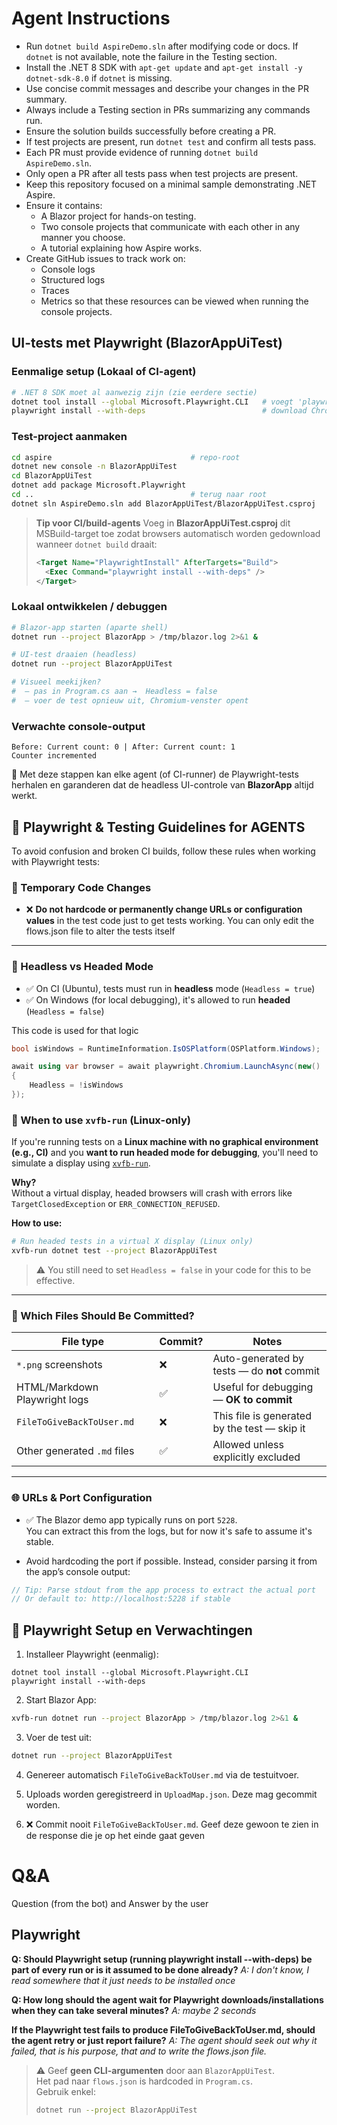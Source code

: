 ﻿# Agent Instructions

- Run `dotnet build AspireDemo.sln` after modifying code or docs. If `dotnet` is
  not available, note the failure in the Testing section.
- Install the .NET 8 SDK with `apt-get update` and `apt-get install -y dotnet-sdk-8.0` if `dotnet` is missing.
- Use concise commit messages and describe your changes in the PR summary.
- Always include a Testing section in PRs summarizing any commands run.
- Ensure the solution builds successfully before creating a PR.
- If test projects are present, run `dotnet test` and confirm all tests pass.
- Each PR must provide evidence of running `dotnet build AspireDemo.sln`.
- Only open a PR after all tests pass when test projects are present.
- Keep this repository focused on a minimal sample demonstrating .NET Aspire.
- Ensure it contains:
  - A Blazor project for hands-on testing.
  - Two console projects that communicate with each other in any manner you choose.
  - A tutorial explaining how Aspire works.
- Create GitHub issues to track work on:
  - Console logs
  - Structured logs
  - Traces
  - Metrics
  so that these resources can be viewed when running the console projects.


## UI-tests met Playwright (BlazorAppUiTest)

### Eenmalige setup (Lokaal of CI-agent)

```bash
# .NET 8 SDK moet al aanwezig zijn (zie eerdere sectie)
dotnet tool install --global Microsoft.Playwright.CLI   # voegt 'playwright' CLI toe
playwright install --with-deps                          # download Chromium/FF/WebKit
````

### Test-project aanmaken

```bash
cd aspire                               # repo-root
dotnet new console -n BlazorAppUiTest
cd BlazorAppUiTest
dotnet add package Microsoft.Playwright
cd ..                                   # terug naar root
dotnet sln AspireDemo.sln add BlazorAppUiTest/BlazorAppUiTest.csproj
```

> **Tip voor CI/build-agents**
> Voeg in **BlazorAppUiTest.csproj** dit MSBuild-target toe zodat browsers
> automatisch worden gedownload wanneer `dotnet build` draait:
>
> ```xml
> <Target Name="PlaywrightInstall" AfterTargets="Build">
>   <Exec Command="playwright install --with-deps" />
> </Target>
> ```

### Lokaal ontwikkelen / debuggen

```bash
# Blazor-app starten (aparte shell)
dotnet run --project BlazorApp > /tmp/blazor.log 2>&1 &

# UI-test draaien (headless)
dotnet run --project BlazorAppUiTest

# Visueel meekijken?
#  – pas in Program.cs aan →  Headless = false
#  – voer de test opnieuw uit, Chromium-venster opent
```

### Verwachte console-output

```
Before: Current count: 0 | After: Current count: 1
Counter incremented
```

🔧 Met deze stappen kan elke agent (of CI-runner) de Playwright-tests herhalen en garanderen dat de headless UI-controle van **BlazorApp** altijd werkt.

## 📌 Playwright & Testing Guidelines for AGENTS

To avoid confusion and broken CI builds, follow these rules when working with Playwright tests:

### 🔁 Temporary Code Changes

- ❌ **Do not hardcode or permanently change URLs or configuration values** in the test code just to get tests working. You can only edit the flows.json file to alter the tests itself


---

### 🧪 Headless vs Headed Mode

- ✅ On CI (Ubuntu), tests must run in **headless** mode (`Headless = true`)
- ✅ On Windows (for local debugging), it's allowed to run **headed** (`Headless = false`)

This code is used for that logic

```csharp
bool isWindows = RuntimeInformation.IsOSPlatform(OSPlatform.Windows);

await using var browser = await playwright.Chromium.LaunchAsync(new()
{
    Headless = !isWindows
});
```
### 🐧 When to use `xvfb-run` (Linux-only)

If you're running tests on a **Linux machine with no graphical environment (e.g., CI)** and you **want to run headed mode for debugging**, you'll need to simulate a display using [`xvfb-run`](https://linux.die.net/man/1/xvfb-run).

**Why?**  
Without a virtual display, headed browsers will crash with errors like `TargetClosedException` or `ERR_CONNECTION_REFUSED`.

**How to use:**

```bash
# Run headed tests in a virtual X display (Linux only)
xvfb-run dotnet test --project BlazorAppUiTest
```

> ⚠️ You still need to set `Headless = false` in your code for this to be effective.

---

### 📂 Which Files Should Be Committed?

|File type|Commit?|Notes|
|---|---|---|
|`*.png` screenshots|❌|Auto-generated by tests — do **not** commit|
|HTML/Markdown Playwright logs|✅|Useful for debugging — **OK to commit**|
|`FileToGiveBackToUser.md`|❌|This file is generated by the test — skip it|
|Other generated `.md` files|✅|Allowed unless explicitly excluded|

---

### 🌐 URLs & Port Configuration

- ✅ The Blazor demo app typically runs on port `5228`.  
    You can extract this from the logs, but for now it's safe to assume it's stable.
    
- Avoid hardcoding the port if possible. Instead, consider parsing it from the app’s console output:
    

```csharp
// Tip: Parse stdout from the app process to extract the actual port
// Or default to: http://localhost:5228 if stable
```

  

## 🧪 Playwright Setup en Verwachtingen

  

1. Installeer Playwright (eenmalig):

```
dotnet tool install --global Microsoft.Playwright.CLI
playwright install --with-deps
```

  

2. Start Blazor App:

```bash
xvfb-run dotnet run --project BlazorApp > /tmp/blazor.log 2>&1 &

```

3. Voer de test uit:

```bash
dotnet run --project BlazorAppUiTest
```

4. Genereer automatisch `FileToGiveBackToUser.md` via de testuitvoer.


6. Uploads worden geregistreerd in `UploadMap.json`. Deze mag gecommit worden.

7. ❌ Commit nooit `FileToGiveBackToUser.md`. Geef deze gewoon te zien in de response die je op het einde gaat geven

  

# Q&A
  Question (from the bot) and Answer by the user


## Playwright
**Q: Should Playwright setup (running playwright install --with-deps) be part of every run or is it assumed to be done already?**
*A: I don't know, I read somewhere that it just needs to be installed once* 

**Q: How long should the agent wait for Playwright downloads/installations when they can take several minutes?**
*A: maybe 2 seconds*


**If the Playwright test fails to produce FileToGiveBackToUser.md, should the agent retry or just report failure?**
*A: The agent should seek out why it failed, that is his purpose, that and to write the flows.json file.*

> ⚠️ Geef **geen CLI-argumenten** door aan `BlazorAppUiTest`.  
> Het pad naar `flows.json` is hardcoded in `Program.cs`.  
> Gebruik enkel:
>
> ```bash
> dotnet run --project BlazorAppUiTest
> ```

